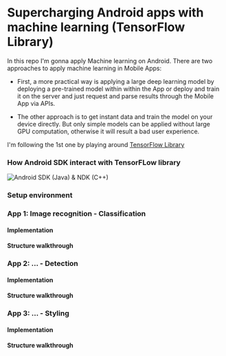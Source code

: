 # Supercharging Android apps with machine learning  (TensorFlow Library)

In this repo I'm gonna apply Machine learning on Android. There are two approaches to apply machine learning in Mobile Apps:

- First, a more practical way is applying a large deep learning model by deploying a pre-trained model within within the App or deploy and train it on the server and just request and parse results through the Mobile App via APIs.

- The other approach is to get instant data and train the model on your device directly. But only simple models can be applied without large GPU computation, otherwise it will result a bad user experience.

I'm following the 1st one by playing around [TensorFlow Library](https://github.com/tensorflow/tensorflow)

### How Android SDK interact with TensorFLow library 

![Android SDK (Java) & NDK (C++)](https://jalammar.github.io/images/android-tensorflow-app-structure_2.png)

### Setup environment 

### App 1: Image recognition - Classification 

#### Implementation

#### Structure walkthrough 

### App 2: ... - Detection 

#### Implementation

#### Structure walkthrough 

### App 3: ... - Styling 

#### Implementation

#### Structure walkthrough 

